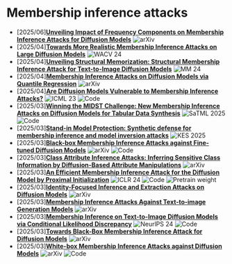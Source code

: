 # Membership inference attacks
- [2025/06]**[Unveiling Impact of Frequency Components on Membership Inference Attacks for Diffusion Models](https://arxiv.org/abs/2505.20955)** ![arXiv](https://img.shields.io/badge/arXiv-blue)
- [2025/04]**[Towards More Realistic Membership Inference Attacks on Large Diffusion Models](https://openaccess.thecvf.com/content/WACV2024/html/Dubinski_Towards_More_Realistic_Membership_Inference_Attacks_on_Large_Diffusion_Models_WACV_2024_paper.html)** ![WACV 24](https://img.shields.io/badge/WACV%2024-blue)
- [2025/04]**[Unveiling Structural Memorization: Structural Membership Inference Attack for Text-to-Image Diffusion Models](https://dl.acm.org/doi/abs/10.1145/3664647.3681170)** ![MM 24](https://img.shields.io/badge/MM%2024-blue)
- [2025/04]**[Membership Inference Attacks on Diffusion Models via Quantile Regression](https://arxiv.org/abs/2312.05140)** ![arXiv](https://img.shields.io/badge/arXiv-blue)
- [2025/04]**[Are Diffusion Models Vulnerable to Membership Inference Attacks?](https://proceedings.mlr.press/v202/duan23b.html)** ![ICML 23](https://img.shields.io/badge/ICML%2023-blue) ![Code](https://img.shields.io/badge/Code-violet)
- [2025/03]**[Winning the MIDST Challenge: New Membership Inference Attacks on Diffusion Models for Tabular Data Synthesis](https://arxiv.org/abs/2503.12008)** ![SaTML 2025](https://img.shields.io/badge/SaTML%202025-blue) ![Code](https://img.shields.io/badge/Code-violet)
- [2025/03]**[Stand-in Model Protection: Synthetic defense for membership inference and model inversion attacks](https://www.sciencedirect.com/science/article/pii/S0950705125003867)** ![KES 2025](https://img.shields.io/badge/KES%202025-blue) 
- [2025/03]**[Black-box Membership Inference Attacks against Fine-tuned Diffusion Models](https://arxiv.org/abs/2312.08207)** ![arXiv](https://img.shields.io/badge/arXiv-blue) ![Code](https://img.shields.io/badge/Code-violet)
- [2025/03]**[Class Attribute Inference Attacks: Inferring Sensitive Class Information by Diffusion-Based Attribute Manipulations](https://arxiv.org/abs/2303.09289)**  ![arXiv](https://img.shields.io/badge/arXiv-blue)
- [2025/03]**[An Efficient Membership Inference Attack for the Diffusion Model by Proximal Initialization](https://arxiv.org/abs/2305.18355)** ![ICLR 24](https://img.shields.io/badge/ICLR%2024-blue) ![Code](https://img.shields.io/badge/Code-violet) ![Pretrain weight](https://img.shields.io/badge/Pretrain%20weight-important)
- [2025/03]**[Identity-Focused Inference and Extraction Attacks on Diffusion Models](https://arxiv.org/abs/2410.10177)** ![arXiv](https://img.shields.io/badge/arXiv-blue)
- [2025/03]**[Membership Inference Attacks Against Text-to-image Generation Models](https://arxiv.org/abs/2210.00968)** ![arXiv](https://img.shields.io/badge/arXiv-blue)
- [2025/03]**[Membership Inference on Text-to-Image Diffusion Models via Conditional Likelihood Discrepancy](https://proceedings.neurips.cc/paper_files/paper/2024/hash/874411a224a1934b80d499068384808b-Abstract-Conference.html)** ![NeurlPS 24](https://img.shields.io/badge/NeuraIPS%2024-blue) ![Code](https://img.shields.io/badge/Code-violet)
- [2025/03]**[Towards Black-Box Membership Inference Attack for Diffusion Models](https://arxiv.org/abs/2405.20771)** ![arXiv](https://img.shields.io/badge/arXiv-blue)
- [2025/03]**[White-box Membership Inference Attacks against Diffusion Models](https://arxiv.org/abs/2308.06405)** ![arXiv](https://img.shields.io/badge/arXiv-blue) ![Code](https://img.shields.io/badge/Code-violet)
